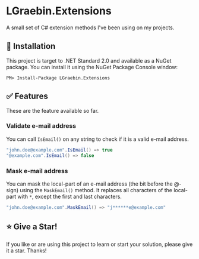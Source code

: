 # LGraebin.Extensions
A small set of C# extension methods I've been using on my projects.

## :floppy_disk: Installation
This project is target to .NET Standard 2.0 and available as a NuGet package. You can install it using the NuGet Package Console window:

```
PM> Install-Package LGraebin.Extensions
```

## :white_check_mark: Features
These are the feature available so far.

### Validate e-mail address
You can call `IsEmail()` on any string to check if it is a valid e-mail address.

```C#
"john.doe@example.com".IsEmail() => true
"@example.com".IsEmail() => false
```

### Mask e-mail address
You can mask the local-part of an e-mail address (the bit before the @-sign) using the `MaskEmail()` method. It replaces all characters of the local-part with `*`, except the first and last characters.

```C#
"john.doe@example.com".MaskEmail() => "j******e@example.com"
```

## :star: Give a Star!
If you like or are using this project to learn or start your solution, please give it a star. Thanks!
